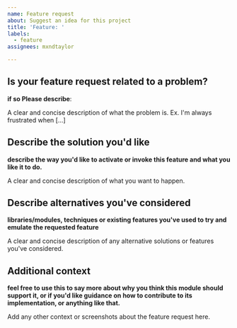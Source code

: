 ```yaml
---
name: Feature request
about: Suggest an idea for this project
title: 'Feature: '
labels: 
  - feature
assignees: mxndtaylor

---
```


## Is your feature request related to a problem?
**if so Please describe**:

A clear and concise description of what the problem is. Ex. I'm always frustrated when [...]

## Describe the solution you'd like
**describe the way you'd like to activate or invoke this feature and what you like it to do.**  

A clear and concise description of what you want to happen.

## Describe alternatives you've considered
**libraries/modules, techniques or existing features you've used to try and emulate the requested feature**

A clear and concise description of any alternative solutions or features you've considered.

## Additional context
**feel free to use this to say more about why you think this module should support it, 
or if you'd like guidance on how to contribute to its implementation, or anything like that.**

Add any other context or screenshots about the feature request here.
